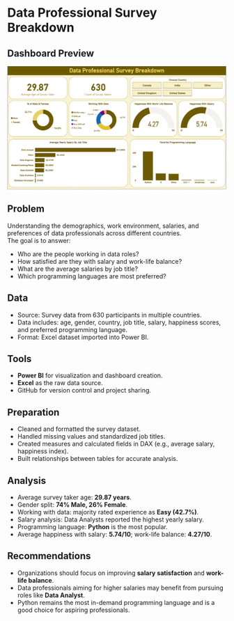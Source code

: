 # Data Professional Survey Breakdown


## Dashboard Preview
![Dashboard](Dashboard_Image.png)

## Problem
Understanding the demographics, work environment, salaries, and preferences of data professionals across different countries.  
The goal is to answer:  
- Who are the people working in data roles?  
- How satisfied are they with salary and work-life balance?  
- What are the average salaries by job title?  
- Which programming languages are most preferred?

## Data
- Source: Survey data from 630 participants in multiple countries.  
- Data includes: age, gender, country, job title, salary, happiness scores, and preferred programming language.  
- Format: Excel dataset imported into Power BI.  

## Tools
- **Power BI** for visualization and dashboard creation.  
- **Excel** as the raw data source.  
- GitHub for version control and project sharing.  

## Preparation
- Cleaned and formatted the survey dataset.  
- Handled missing values and standardized job titles.  
- Created measures and calculated fields in DAX (e.g., average salary, happiness index).  
- Built relationships between tables for accurate analysis.  

## Analysis
- Average survey taker age: **29.87 years**.  
- Gender split: **74% Male, 26% Female**.  
- Working with data: majority rated experience as **Easy (42.7%)**.  
- Salary analysis: Data Analysts reported the highest yearly salary.  
- Programming language: **Python** is the most popular.  
- Average happiness with salary: **5.74/10**; work-life balance: **4.27/10**.  

## Recommendations
- Organizations should focus on improving **salary satisfaction** and **work-life balance**.  
- Data professionals aiming for higher salaries may benefit from pursuing roles like **Data Analyst**.  
- Python remains the most in-demand programming language and is a good choice for aspiring professionals.  
